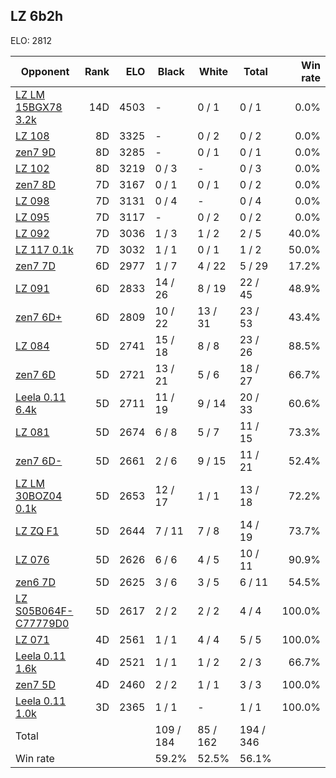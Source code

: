 ## LZ 6b2h ##

ELO: 2812

Opponent | Rank | ELO | Black | White | Total | Win rate
---------|-----:|----:|-------|-------|-------|-------:
[LZ LM 15BGX78 3.2k](LZ%20LM%2015BGX78%203.2k.md) | 14D | 4503 | - | 0 / 1 | 0 / 1 | 0.0%
[LZ 108](LZ%20108.md) | 8D | 3325 | - | 0 / 2 | 0 / 2 | 0.0%
[zen7 9D](zen7%209D.md) | 8D | 3285 | - | 0 / 1 | 0 / 1 | 0.0%
[LZ 102](LZ%20102.md) | 8D | 3219 | 0 / 3 | - | 0 / 3 | 0.0%
[zen7 8D](zen7%208D.md) | 7D | 3167 | 0 / 1 | 0 / 1 | 0 / 2 | 0.0%
[LZ 098](LZ%20098.md) | 7D | 3131 | 0 / 4 | - | 0 / 4 | 0.0%
[LZ 095](LZ%20095.md) | 7D | 3117 | - | 0 / 2 | 0 / 2 | 0.0%
[LZ 092](LZ%20092.md) | 7D | 3036 | 1 / 3 | 1 / 2 | 2 / 5 | 40.0%
[LZ 117 0.1k](LZ%20117%200.1k.md) | 7D | 3032 | 1 / 1 | 0 / 1 | 1 / 2 | 50.0%
[zen7 7D](zen7%207D.md) | 6D | 2977 | 1 / 7 | 4 / 22 | 5 / 29 | 17.2%
[LZ 091](LZ%20091.md) | 6D | 2833 | 14 / 26 | 8 / 19 | 22 / 45 | 48.9%
[zen7 6D+](zen7%206D+.md) | 6D | 2809 | 10 / 22 | 13 / 31 | 23 / 53 | 43.4%
[LZ 084](LZ%20084.md) | 5D | 2741 | 15 / 18 | 8 / 8 | 23 / 26 | 88.5%
[zen7 6D](zen7%206D.md) | 5D | 2721 | 13 / 21 | 5 / 6 | 18 / 27 | 66.7%
[Leela 0.11 6.4k](Leela%200.11%206.4k.md) | 5D | 2711 | 11 / 19 | 9 / 14 | 20 / 33 | 60.6%
[LZ 081](LZ%20081.md) | 5D | 2674 | 6 / 8 | 5 / 7 | 11 / 15 | 73.3%
[zen7 6D-](zen7%206D-.md) | 5D | 2661 | 2 / 6 | 9 / 15 | 11 / 21 | 52.4%
[LZ LM 30BOZ04 0.1k](LZ%20LM%2030BOZ04%200.1k.md) | 5D | 2653 | 12 / 17 | 1 / 1 | 13 / 18 | 72.2%
[LZ ZQ F1](LZ%20ZQ%20F1.md) | 5D | 2644 | 7 / 11 | 7 / 8 | 14 / 19 | 73.7%
[LZ 076](LZ%20076.md) | 5D | 2626 | 6 / 6 | 4 / 5 | 10 / 11 | 90.9%
[zen6 7D](zen6%207D.md) | 5D | 2625 | 3 / 6 | 3 / 5 | 6 / 11 | 54.5%
[LZ S05B064F-C77779D0](LZ%20S05B064F-C77779D0.md) | 5D | 2617 | 2 / 2 | 2 / 2 | 4 / 4 | 100.0%
[LZ 071](LZ%20071.md) | 4D | 2561 | 1 / 1 | 4 / 4 | 5 / 5 | 100.0%
[Leela 0.11 1.6k](Leela%200.11%201.6k.md) | 4D | 2521 | 1 / 1 | 1 / 2 | 2 / 3 | 66.7%
[zen7 5D](zen7%205D.md) | 4D | 2460 | 2 / 2 | 1 / 1 | 3 / 3 | 100.0%
[Leela 0.11 1.0k](Leela%200.11%201.0k.md) | 3D | 2365 | 1 / 1 | - | 1 / 1 | 100.0%
Total | | | 109 / 184 | 85 / 162 | 194 / 346 | 
Win rate| | | 59.2% | 52.5% | 56.1% | 
